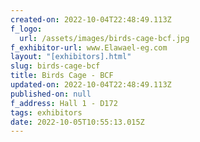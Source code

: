 ```yaml
---
created-on: 2022-10-04T22:48:49.113Z
f_logo:
  url: /assets/images/birds-cage-bcf.jpg
f_exhibitor-url: www.Elawael-eg.com
layout: "[exhibitors].html"
slug: birds-cage-bcf
title: Birds Cage - BCF
updated-on: 2022-10-04T22:48:49.113Z
published-on: null
f_address: Hall 1 - D172
tags: exhibitors
date: 2022-10-05T10:55:13.015Z
---
```

